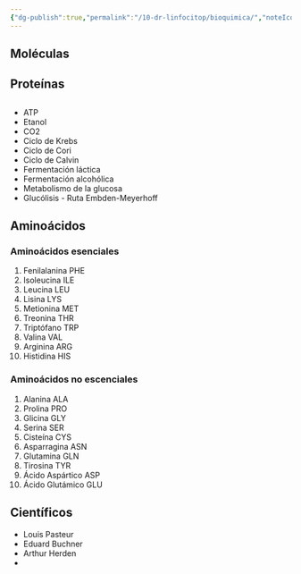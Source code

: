```yaml
---
{"dg-publish":true,"permalink":"/10-dr-linfocitop/bioquimica/","noteIcon":""}
---
```


## Moléculas

## Proteínas
##
- ATP
- Etanol
- CO2
- Ciclo de Krebs
- Ciclo de Cori
- Ciclo de Calvin
- Fermentación láctica
- Fermentación alcohólica
- Metabolismo de la glucosa
- Glucólisis - Ruta Embden-Meyerhoff

## Aminoácidos
### Aminoácidos esenciales
1. Fenilalanina PHE
2. Isoleucina ILE
3. Leucina LEU
4. Lisina LYS
5. Metionina MET
6. Treonina THR
7. Triptófano TRP
8. Valina VAL
9. Arginina ARG
10. Histidina HIS
### Aminoácidos no escenciales
1. Alanina ALA
2. Prolina PRO
3. Glicina GLY
4. Serina SER
5. Cisteína CYS
6. Asparragina ASN
7. Glutamina GLN
8. Tirosina TYR
9. Ácido Aspártico ASP
10. Ácido Glutámico GLU

## Científicos
- Louis Pasteur
- Eduard Buchner
- Arthur Herden
- 